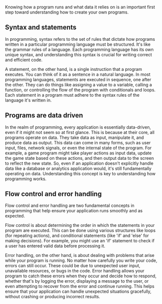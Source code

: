 Knowing how a program runs and what data it relies on is an important first step toward understanding how to create your own programs.

## Syntax and statements

In programming, syntax refers to the set of rules that dictate how programs written in a particular programming language must be structured. It's like the grammar rules of a language. Each programming language has its own unique syntax, and understanding this syntax is crucial for writing correct and efficient code.

A statement, on the other hand, is a single instruction that a program executes. You can think of it as a sentence in a natural language. In most programming languages, statements are executed in sequence, one after the other. They can do things like assigning a value to a variable, calling a function, or controlling the flow of the program with conditionals and loops. Each statement in a program must adhere to the syntax rules of the language it's written in.

## Programs are data driven

In the realm of programming, every application is essentially data-driven, even if it might not seem so at first glance. This is because at their core, all programs operate on data. They take data as input, manipulate it, and produce data as output. This data can come in many forms, such as user input, files, network signals, or even the internal state of the program. For example, a game program might take player actions as input data, update the game state based on these actions, and then output data to the screen to reflect the new state. So, even if an application doesn't explicitly handle data like a database or analytics application would, it's still fundamentally operating on data. Understanding this concept is key to understanding how programming works.

## Flow control and error handling

Flow control and error handling are two fundamental concepts in programming that help ensure your application runs smoothly and as expected.

Flow control is about determining the order in which the statements in your program are executed. This can be done using various structures like loops (for repeating actions), and conditional statements (like 'if' and 'else' for making decisions). For example, you might use an 'if' statement to check if a user has entered valid data before processing it.

Error handling, on the other hand, is about dealing with problems that arise while your program is running. No matter how carefully you write your code, errors can still occur. These could be due to unexpected user input, unavailable resources, or bugs in the code. Error handling allows your program to catch these errors when they occur and decide how to respond, whether that's by logging the error, displaying a message to the user, or even attempting to recover from the error and continue running. This helps ensure that your application can handle unexpected situations gracefully, without crashing or producing incorrect results.

